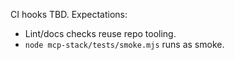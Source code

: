 CI hooks TBD. Expectations:
- Lint/docs checks reuse repo tooling.
- `node mcp-stack/tests/smoke.mjs` runs as smoke.

